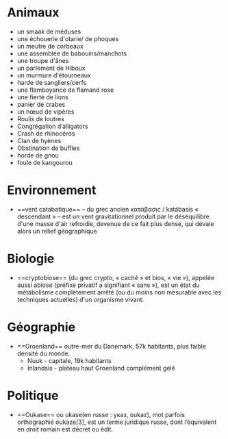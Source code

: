 # Animaux
- un smaak de méduses
- une échouerie d'otarie/ de phoques 
- un meutre de corbeaux
- une assemblée de babouins/manchots
- une troupe d'ânes 
- un parlement de Hiboux
- un murmure d'étourneaux 
- harde de sangliers/cerfs
- une flamboyance de flamand rose 
- une fierté de lions 
- panier de crabes 
- un nœud de vipères
- Roulis de loutres
- Congrégation d’alligators
- Crash de rhinocéros
- Clan de hyènes
- Obstination de buffles
- horde de gnou
- foule de kangourou 

# Environnement 

- ==vent catabatique== – du grec ancien κατάβασις / katábasis « descendant » – est un vent gravitationnel produit par le déséquilibre d'une masse d'air refroidie, devenue de ce fait plus dense, qui dévale alors un relief géographique

# Biologie 
- ==cryptobiose== (du grec crypto, « caché » et bios, « vie »), appelée aussi abiose (préfixe privatif a signifiant « sans »), est un état du métabolisme complètement arrêté (ou du moins non mesurable avec les techniques actuelles) d'un organisme vivant.

# Géographie
- ==Groenland== outre-mer du Danemark, 57k habitants, plus faible densité du monde.
	- Nuuk - capitale, 19k habitants 
	- Inlandsis - plateau haut Groenland complément gelé 

# Politique 
- ==Oukase== ou ukase(en russe : указ, oukaz), mot parfois orthographié oukaze[3], est un terme juridique russe, dont l’équivalent en droit romain est décret ou édit. 

